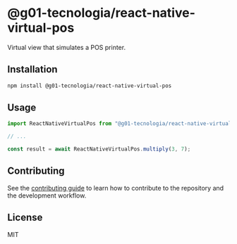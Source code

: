 # @g01-tecnologia/react-native-virtual-pos

Virtual view that simulates a POS printer.

## Installation

```sh
npm install @g01-tecnologia/react-native-virtual-pos
```

## Usage

```js
import ReactNativeVirtualPos from "@g01-tecnologia/react-native-virtual-pos";

// ...

const result = await ReactNativeVirtualPos.multiply(3, 7);
```

## Contributing

See the [contributing guide](CONTRIBUTING.md) to learn how to contribute to the repository and the development workflow.

## License

MIT
